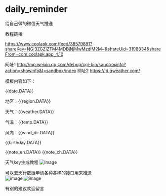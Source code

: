 # daily_reminder
给自己做的微信天气推送

教程链接

https://www.coolapk.com/feed/38579891?shareKey=NGI3ZGZlZTM4MDBjNjMwMzdlM2M~&shareUid=3198334&shareFrom=com.coolapk.app_4.10




网址1   http://mp.weixin.qq.com/debug/cgi-bin/sandboxinfo?action=showinfo&t=sandbox/index
网址2   https://id.qweather.com/


模板内容如下：

{{date.DATA}} 

地区：{{region.DATA}} 

天气：{{weather.DATA}} 

气温：{{temp.DATA}} 

风向：{{wind_dir.DATA}} 


{{birthday.DATA}} 


{{note_en.DATA}} 
{{note_ch.DATA}}


天气key生成教程
![image](https://usercontent.githubfast.com/raw/limoest/daily_reminder/main/%E5%92%8C%E9%A3%8E%E5%A4%A9%E6%B0%94key%E7%94%9F%E6%88%90.png)


可以去天行数据申请各种各样的接口用来推送  
![image](https://usercontent.githubfast.com/raw/limoest/daily_reminder/main/others/Snipaste_2022-08-24_12-13-19.png)
![image](https://usercontent.githubfast.com/raw/limoest/daily_reminder/main/others/Snipaste.png)



有别的建议欢迎留言
